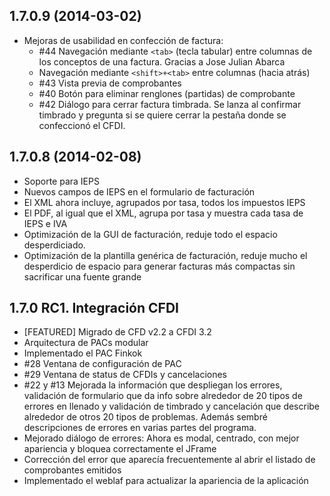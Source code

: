 ## 1.7.0.9 (2014-03-02)
- Mejoras de usabilidad en confección de factura:
   - \#44 Navegación mediante `<tab>` (tecla tabular) entre columnas de los conceptos de una factura. Gracias a Jose Julian Abarca
   - Navegación mediante `<shift>+<tab>` entre columnas (hacia atrás)
   - \#43 Vista previa de comprobantes
   - \#40 Botón para eliminar renglones (partidas) de comprobante
   - \#42 Diálogo para cerrar factura timbrada. Se lanza al confirmar timbrado y pregunta si se quiere cerrar la pestaña donde se confeccionó el CFDI. 

## 1.7.0.8 (2014-02-08)
- Soporte para IEPS
 - Nuevos campos de IEPS en el formulario de facturación
 - El XML ahora incluye, agrupados por tasa, todos los impuestos IEPS
 - El PDF, al igual que el XML, agrupa por tasa y muestra cada tasa de IEPS e IVA
- Optimización de la GUI de facturación, reduje todo el espacio desperdiciado.
- Optimización de la plantilla genérica de facturación, reduje mucho el desperdicio de espacio para generar facturas más compactas sin sacrificar una fuente grande

## 1.7.0 RC1. Integración CFDI

- [FEATURED] Migrado de CFD v2.2 a CFDI 3.2
- Arquitectura de PACs modular
- Implementado el PAC Finkok
- \#28 Ventana de configuración de PAC
- \#29 Ventana de status de CFDIs y cancelaciones
- \#22 y #13 Mejorada la información que despliegan los errores,
validación de formulario que da info sobre alrededor de 20 tipos de
errores en llenado y validación de timbrado y cancelación que describe
alrededor de otros 20 tipos de problemas. Además sembré descripciones
de errores en varias partes del programa.
- Mejorado diálogo de errores: Ahora es modal, centrado, con mejor
apariencia y bloquea correctamente el JFrame
- Corrección del error que aparecía frecuentemente al abrir el listado
de comprobantes emitidos
- Implementado el weblaf para actualizar la apariencia de la aplicación
